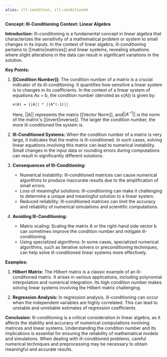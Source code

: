 ```yaml
---
alias: ill-condition, ill-conditioned
---
```



**Concept: Ill-Conditioning**
**Context: Linear Algebra**

**Introduction:**
Ill-conditioning is a fundamental concept in linear algebra that characterizes the sensitivity of a mathematical problem or system to small changes in its inputs. In the context of linear algebra, ill-conditioning pertains to [[matrix|matrices]] and linear systems, revealing situations where slight alterations in the data can result in significant variations in the solution.

**Key Points:**

1. **[[Condition Number]]:** The condition number of a matrix is a crucial indicator of its ill-conditioning. It quantifies how sensitive a linear system is to changes in its coefficients. In the context of a linear system of equations Ax = b, the condition number (denoted as κ(A)) is given by:

   ```
   κ(A) = ||A|| * ||A^(-1)||
   ```

   Here, ||A|| represents the matrix [[Vector Norm]], and$||A^{-1}||$ is the norm of the matrix's [[invert|inverse]]. The larger the condition number, the more ill-conditioned the system is.

2. **Ill-Conditioned Systems:** When the condition number of a matrix is very large, it indicates that the matrix is ill-conditioned. In such cases, solving linear equations involving this matrix can lead to numerical instability. Small changes in the input data or rounding errors during computations can result in significantly different solutions.

3. **Consequences of Ill-Conditioning:**
   - Numerical instability: Ill-conditioned matrices can cause numerical algorithms to produce inaccurate results due to the amplification of small errors.
   - Loss of meaningful solutions: Ill-conditioning can make it challenging to determine a unique and meaningful solution to a linear system.
   - Reduced reliability: Ill-conditioned matrices can limit the accuracy and reliability of numerical simulations and scientific computations.

4. **Avoiding Ill-Conditioning:**
   - Matrix scaling: Scaling the matrix A or the right-hand side vector b can sometimes improve the condition number and mitigate ill-conditioning.
   - Using specialized algorithms: In some cases, specialized numerical algorithms, such as iterative solvers or preconditioning techniques, can help solve ill-conditioned linear systems more effectively.

**Examples:**

1. **Hilbert Matrix:** The Hilbert matrix is a classic example of an ill-conditioned matrix. It arises in various applications, including polynomial interpolation and numerical integration. Its high condition number makes solving linear systems involving the Hilbert matrix challenging.

2. **Regression Analysis:** In regression analysis, ill-conditioning can occur when the independent variables are highly correlated. This can lead to unstable and unreliable estimates of regression coefficients.

**Conclusion:**
Ill-conditioning is a critical consideration in linear algebra, as it affects the stability and accuracy of numerical computations involving matrices and linear systems. Understanding the condition number and its implications is essential for ensuring the reliability of mathematical models and simulations. When dealing with ill-conditioned problems, careful numerical techniques and preprocessing may be necessary to obtain meaningful and accurate results.
